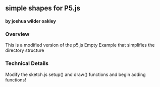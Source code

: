## simple shapes for P5.js
#### by joshua wilder oakley



### Overview
This is a modified version of the p5.js Empty Example that simplifies the directory structure


### Technical Details

Modify the sketch.js setup() and draw() functions and begin adding functions!